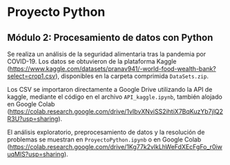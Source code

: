 # Proyecto Python
## Módulo 2: Procesamiento de datos con Python

Se realiza un análisis de la seguridad alimentaria tras la pandemia por COVID-19.
Los datos se obtuvieron de la plataforma Kaggle (https://www.kaggle.com/datasets/pranav941/-world-food-wealth-bank?select=crop1.csv),
disponibles en la carpeta comprimida `DataSets.zip`.

Los CSV se importaron directamente a Google Drive utilizando la API de kaggle, mediante el código en el archivo `API_kaggle.ipynb`, 
también alojado en Google Colab (https://colab.research.google.com/drive/1vIbvXNviSS2ihtiX7BqKuzYb7jlQ2R3U?usp=sharing).

El análisis exploratorio, preprocesamiento de datos y la resolución de problemas se muestran en `ProyectoPython.ipynb` o en
Google Colab (https://colab.research.google.com/drive/1Kg77k2vlkLhWeFdXEcFgFo_r0iwuqMlS?usp=sharing).
